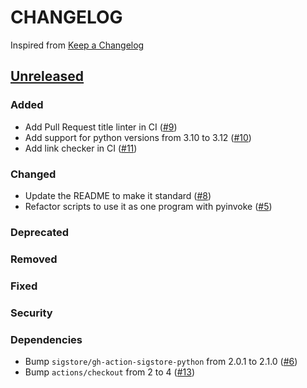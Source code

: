 # CHANGELOG
Inspired from [Keep a Changelog](https://keepachangelog.com/en/1.0.0/)

## [Unreleased]
### Added
- Add Pull Request title linter in CI ([#9](https://github.com/MechanicalFlower/magic_combo/pull/9))
- Add support for python versions from 3.10 to 3.12 ([#10](https://github.com/MechanicalFlower/magic_combo/pull/10))
- Add link checker in CI ([#11](https://github.com/MechanicalFlower/magic_combo/pull/11))
### Changed
- Update the README to make it standard ([#8](https://github.com/MechanicalFlower/magic_combo/pull/8))
- Refactor scripts to use it as one program with pyinvoke ([#5](https://github.com/MechanicalFlower/magic_combo/pull/5))
### Deprecated
### Removed
### Fixed
### Security
### Dependencies
- Bump `sigstore/gh-action-sigstore-python` from 2.0.1 to 2.1.0 ([#6](https://github.com/MechanicalFlower/magic_combo/pull/6))
- Bump `actions/checkout` from 2 to 4 ([#13](https://github.com/MechanicalFlower/magic_combo/pull/13))

[Unreleased]: https://github.com/MechanicalFlower/magic_combo/compare/0.1.1...HEAD
